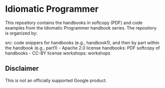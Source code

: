 # Idiomatic Programmer

This repository contains the handbooks in softcopy (PDF) and code examples from the Idiomatic Programmer
handbook series. The repository is organized by:

  src: code snippers for handbooks (e.g., handbook1), and then by part within the handbook (e.g., part1) - Apache 2.0 license
  handbooks: PDF softcopy of handbooks - CC-BY license
  workshops: workshops

## Disclaimer

This is not an officially supported Google product.
